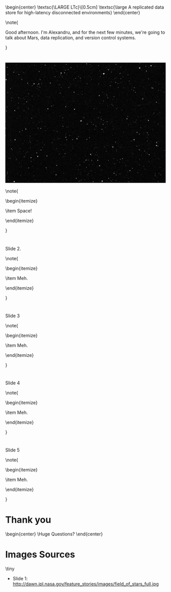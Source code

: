 #

\begin{center}
  \textsc{\LARGE LTc}\\[0.5cm]
  \textsc{\large A replicated data store for high-latency disconnected environments}
\end{center}

\note{

Good afternoon.  I'm Alexandru, and for the next few minutes, we're
going to talk about Mars, data replication, and version control
systems.

}

#

![](space1.png)

\note{

\begin{itemize}

\item Space!

\end{itemize}

}

#

Slide 2.

\note{

\begin{itemize}

\item Meh.

\end{itemize}

}

#

Slide 3

\note{

\begin{itemize}

\item Meh.

\end{itemize}

}

#

Slide 4

\note{

\begin{itemize}

\item Meh.

\end{itemize}

}

#

Slide 5

\note{

\begin{itemize}

\item Meh.

\end{itemize}

}

# Thank you

\begin{center}
    \Huge Questions?
\end{center}

# Images Sources

\tiny

* Slide 1: http://dawn.jpl.nasa.gov/feature_stories/images/field_of_stars_full.jpg

